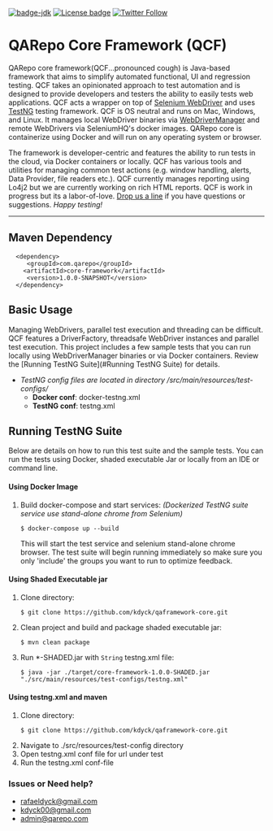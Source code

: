 [![badge-jdk](https://img.shields.io/badge/jdk-8-green.svg)](http://www.oracle.com/technetwork/java/javase/downloads/index.html)
[![License badge](https://img.shields.io/badge/license-Apache2-green.svg)](http://www.apache.org/licenses/LICENSE-2.0)
[![Twitter Follow](https://img.shields.io/twitter/follow/qarepo.svg?style=social)](https://twitter.com/qarepo)


#  QARepo Core Framework (QCF)

QARepo core framework(QCF...pronounced cough) is Java-based framework that aims to simplify automated functional, UI and regression testing. QCF takes an opinionated approach to test automation and is designed to provide developers and testers the ability to easily tests web applications. QCF acts a wrapper on top of [Selenium WebDriver](https://github.com/SeleniumHQ/selenium/tree/master/java/client/src/org/openqa/selenium) and uses [TestNG](https://testng.org/doc/) testing framework. QCF is OS neutral and runs on Mac, Windows, and Linux.
It manages local WebDriver binaries via [WebDriverManager](https://github.com/bonigarcia/webdrivermanager/) and remote WebDrivers via SeleniumHQ's docker images. QARepo core is containerize using Docker and will run on any operating system or browser. 

The framework is developer-centric and features the ability to run tests in the cloud, via Docker containers or locally. QCF has various tools and utilities for managing common test actions (e.g. window handling, alerts, Data Provider, file readers etc.).  QCF currently manages reporting using Lo4j2 but we are currently working on rich HTML reports.
QCF is work in progress but its a labor-of-love. [Drop us a line](#issues-or-need-help) if you have questions or suggestions. _Happy testing!_

---
   
## Maven Dependency 
  ```
    <dependency>
       <groupId>com.qarepo</groupId>
      <artifactId>core-framework</artifactId>
       <version>1.0.0-SNAPSHOT</version>
    </dependency>
  ```

## Basic Usage

Managing WebDrivers, parallel test execution and threading can be difficult. QCF features a DriverFactory, threadsafe WebDriver instances and parallel test execution. 
This project includes a few sample tests that you can run locally using WebDriverManager binaries or via Docker containers. Review the [Running TestNG Suite](#Running TestNG Suite) for details. 

* _TestNG config files are located in directory /src/main/resources/test-configs/_
   * **Docker conf**: docker-testng.xml
   * **TestNG conf**: testng.xml

## Running TestNG Suite

Below are details on how to run this test suite and the sample tests. You can run the tests using Docker, shaded executable Jar or locally from an IDE or command line.
 
#### Using Docker Image
1. Build docker-compose and start services: _(Dockerized TestNG suite service use stand-alone chrome from Selenium)_
    ```
    $ docker-compose up --build
    ```
   This will start the test service and selenium stand-alone chrome browser. 
   The test suite will begin running immediately so make sure you only 'include' the groups you want to run to optimize feedback.  
#### Using Shaded Executable jar
1. Clone directory: 
    ```
    $ git clone https://github.com/kdyck/qaframework-core.git
    ```
2. Clean project and build and package shaded executable jar:
    ```
    $ mvn clean package
    ```
3. Run *-SHADED.jar with ```String``` testng.xml file:
   ```
   $ java -jar ./target/core-framework-1.0.0-SHADED.jar "./src/main/resources/test-configs/testng.xml"
   ```     
   
#### Using testng.xml and maven
1. Clone directory: 
    ```
    $ git clone https://github.com/kdyck/qaframework-core.git
    ```
2. Navigate to ./src/resources/test-config directory
2. Open testng.xml conf file for url under test
3. Run the testng.xml conf-file

### Issues or Need help? 
* [rafaeldyck@gmail.com](mailto:rafaeldyck@gmail.com)
* [kdyck00@gmail.com](mailto:kdyck00@gmail.com)
* [admin@qarepo.com](mailto:admin@qarepo.com)

